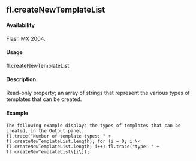 ## fl.createNewTemplateList

#### Availability

Flash MX 2004.

#### Usage

fl.createNewTemplateList

#### Description

Read-only property; an array of strings that represent the various types of templates that can be created.

#### Example

```
The following example displays the types of templates that can be created, in the Output panel:
fl.trace("Number of template types: " + fl.createNewTemplateList.length); for (i = 0; i \< fl.createNewTemplateList.length; i++) fl.trace("type: " + fl.createNewTemplateList\[i\]);

```